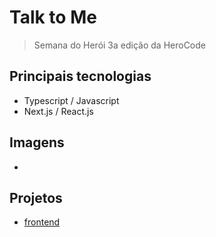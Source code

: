 # Talk to Me

> Semana do Herói 3a edição da HeroCode

## Principais tecnologias

- Typescript / Javascript
- Next.js / React.js

## Imagens

-

## Projetos

- [frontend](./frontend/README.md)
